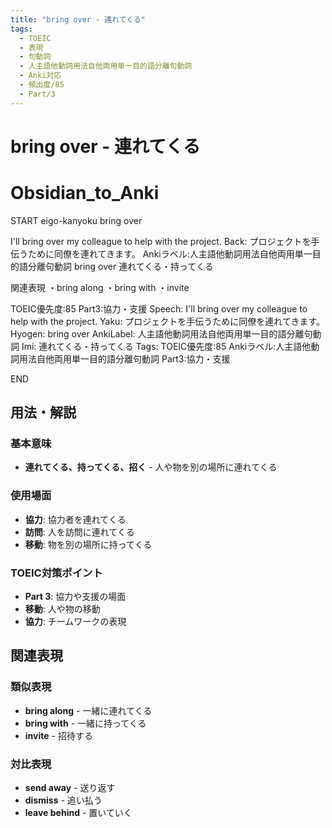 ```yaml
---
title: "bring over - 連れてくる"
tags:
  - TOEIC
  - 表現
  - 句動詞
  - 人主語他動詞用法自他両用単一目的語分離句動詞
  - Anki対応
  - 頻出度/85
  - Part/3
---
```


# bring over - 連れてくる

# Obsidian_to_Anki
START
eigo-kanyoku
bring over

I'll bring over my colleague to help with the project.
Back: 
プロジェクトを手伝うために同僚を連れてきます。
Ankiラベル:人主語他動詞用法自他両用単一目的語分離句動詞
bring over
連れてくる・持ってくる

関連表現
・bring along
・bring with
・invite

TOEIC優先度:85
Part3:協力・支援
Speech: I'll bring over my colleague to help with the project.
Yaku: プロジェクトを手伝うために同僚を連れてきます。
Hyogen: bring over
AnkiLabel: 人主語他動詞用法自他両用単一目的語分離句動詞
Imi: 連れてくる・持ってくる
Tags: TOEIC優先度:85 Ankiラベル:人主語他動詞用法自他両用単一目的語分離句動詞 Part3:協力・支援
<!--ID: 1752926150159-->
END

## 用法・解説

### 基本意味
- **連れてくる、持ってくる、招く** - 人や物を別の場所に連れてくる

### 使用場面
- **協力**: 協力者を連れてくる
- **訪問**: 人を訪問に連れてくる
- **移動**: 物を別の場所に持ってくる

### TOEIC対策ポイント
- **Part 3**: 協力や支援の場面
- **移動**: 人や物の移動
- **協力**: チームワークの表現

## 関連表現

### 類似表現
- **bring along** - 一緒に連れてくる
- **bring with** - 一緒に持ってくる
- **invite** - 招待する

### 対比表現
- **send away** - 送り返す
- **dismiss** - 追い払う
- **leave behind** - 置いていく 